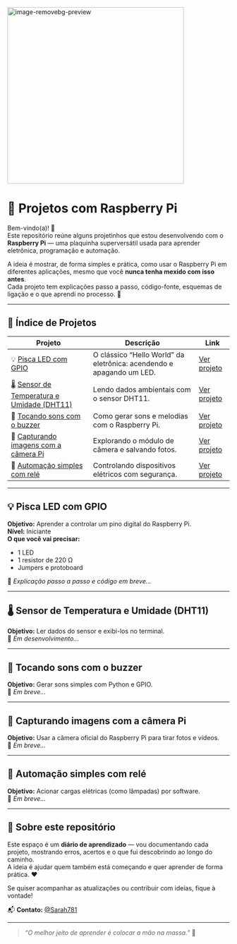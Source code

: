 <img width="400" height="400" alt="image-removebg-preview" src="https://github.com/user-attachments/assets/bff09504-47bd-409d-8eb1-496c6941783d" />

# 🧠 Projetos com Raspberry Pi

Bem-vindo(a)! 👋  
Este repositório reúne alguns projetinhos que estou desenvolvendo com o **Raspberry Pi** — uma plaquinha superversátil usada para aprender eletrônica, programação e automação.  

A ideia é mostrar, de forma simples e prática, como usar o Raspberry Pi em diferentes aplicações, mesmo que você **nunca tenha mexido com isso antes**.  
Cada projeto tem explicações passo a passo, código-fonte, esquemas de ligação e o que aprendi no processo. 🚀  

---

## 📂 Índice de Projetos

| Projeto | Descrição | Link |
|----------|------------|------|
| 💡 [Pisca LED com GPIO](#-pisca-led-com-gpio) | O clássico “Hello World” da eletrônica: acendendo e apagando um LED. | [Ver projeto](#-pisca-led-com-gpio) |
| 🌡️ [Sensor de Temperatura e Umidade (DHT11)](#-sensor-de-temperatura-e-umidade-dht11) | Lendo dados ambientais com o sensor DHT11. | [Ver projeto](#-sensor-de-temperatura-e-umidade-dht11) |
| 🎵 [Tocando sons com o buzzer](#-tocando-sons-com-o-buzzer) | Como gerar sons e melodias com o Raspberry Pi. | [Ver projeto](#-tocando-sons-com-o-buzzer) |
| 📸 [Capturando imagens com a câmera Pi](#-capturando-imagens-com-a-câmera-pi) | Explorando o módulo de câmera e salvando fotos. | [Ver projeto](#-capturando-imagens-com-a-câmera-pi) |
| 🔌 [Automação simples com relé](#-automação-simples-com-relé) | Controlando dispositivos elétricos com segurança. | [Ver projeto](#-automação-simples-com-relé) |

---

## 💡 Pisca LED com GPIO
**Objetivo:** Aprender a controlar um pino digital do Raspberry Pi.  
**Nível:** Iniciante  
**O que você vai precisar:**
- 1 LED  
- 1 resistor de 220 Ω  
- Jumpers e protoboard  

📘 *Explicação passo a passo e código em breve...*

---

## 🌡️ Sensor de Temperatura e Umidade (DHT11)
**Objetivo:** Ler dados do sensor e exibi-los no terminal.  
📘 *Em desenvolvimento...*

---

## 🎵 Tocando sons com o buzzer
**Objetivo:** Gerar sons simples com Python e GPIO.  
📘 *Em breve...*

---

## 📸 Capturando imagens com a câmera Pi
**Objetivo:** Usar a câmera oficial do Raspberry Pi para tirar fotos e vídeos.  
📘 *Em breve...*

---

## 🔌 Automação simples com relé
**Objetivo:** Acionar cargas elétricas (como lâmpadas) por software.  
📘 *Em breve...*

---

## 🧭 Sobre este repositório
Este espaço é um **diário de aprendizado** — vou documentando cada projeto, mostrando erros, acertos e o que fui descobrindo ao longo do caminho.  
A ideia é ajudar quem também está começando e quer aprender de forma prática. ❤️  

Se quiser acompanhar as atualizações ou contribuir com ideias, fique à vontade!  

📬 **Contato:** [@Sarah781](https://github.com/Sarah781)

---

> _“O melhor jeito de aprender é colocar a mão na massa.”_ 💪
